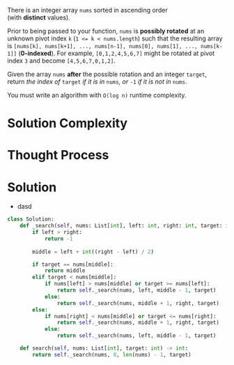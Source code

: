 There is an integer array `nums` sorted in ascending order (with **distinct** values).

Prior to being passed to your function, `nums` is **possibly rotated** at an unknown pivot index `k` (`1 <= k < nums.length`) such that the resulting array is `[nums[k], nums[k+1], ..., nums[n-1], nums[0], nums[1], ..., nums[k-1]]` (**0-indexed**). For example, `[0,1,2,4,5,6,7]` might be rotated at pivot index `3` and become `[4,5,6,7,0,1,2]`.

Given the array `nums` **after** the possible rotation and an integer `target`, return _the index of_ `target` _if it is in_ `nums`_, or_ `-1` _if it is not in_ `nums`.

You must write an algorithm with `O(log n)` runtime complexity.
# Solution Complexity
# Thought Process
# Solution
- dasd
```Python
class Solution:
	def _search(self, nums: List[int], left: int, right: int, target: int) -> int:
		if left > right:
			return -1
		
		middle = left + int((right - left) / 2)

		if target == nums[middle]:
			return middle
		elif target < nums[middle]:
			if nums[left] > nums[middle] or target >= nums[left]:
				return self._search(nums, left, middle - 1, target)
			else:
				return self._search(nums, middle + 1, right, target)
		else:
			if nums[right] < nums[middle] or target <= nums[right]:
				return self._search(nums, middle + 1, right, target)
			else:
				return self._search(nums, left, middle - 1, target)

	def search(self, nums: List[int], target: int) -> int:
		return self._search(nums, 0, len(nums) - 1, target)
```